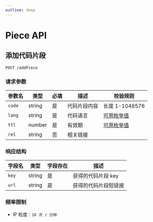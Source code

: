 ```yaml
---
outline: deep
---
```


# Piece API

## 添加代码片段

`POST /addPiece`

### 请求参数

| 参数名 | 类型   | 必填 | 描述         | 校验规则                                                                                     |
| ------ | ------ | ---- | ------------ | -------------------------------------------------------------------------------------------- |
| `code` | string | 是   | 代码片段内容 | 长度 1-1048576                                                                               |
| `lang` | string | 是   | 代码语言     | [可用枚举值](https://github.com/thenAC/paste/blob/master/client/src/lib/configs/language.ts) |
| `ttl`  | number | 是   | 有效期       | [可用枚举值](https://github.com/thenAC/paste/blob/master/common/configs/piece.json)          |
| `rel`  | string | 否   | 相关链接     |                                                                                              |

### 响应结构

| 字段名 | 类型   | 字段存在 | 描述                 |
| ------ | ------ | ------------ | -------------------- |
| `key`  | string | 是           | 获得的代码片段 key   |
| `url`  | string | 是           | 获得的代码片段短链接 |

### 频率限制

- IP 粒度：`10 次 / 分钟`
